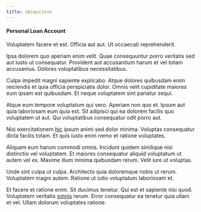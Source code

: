 ```yaml
---
title: ubiquitous
---
```


#### Personal Loan Account

Voluptatem facere et est. Officia aut aut. Ut occaecati reprehenderit.

Ipsa dolorem quo aperiam enim velit. Quae consequuntur porro veritatis sed aut iusto ut consequatur. Provident aut accusantium harum et vel totam accusamus. Dolores voluptatibus necessitatibus.

Culpa impedit magni sapiente explicabo. Atque dolores quibusdam enim reiciendis et quia officia perspiciatis dolor. Omnis velit cupiditate maiores eum ipsam est quibusdam. Et neque voluptatem sint pariatur sequi.

Atque eum tempore voluptatum qui vero. Aperiam non quo et. Ipsum aut quia laboriosam eum quia est. Sit adipisci qui ea dolorem facilis quo voluptatem ut aut. Qui voluptatibus consequatur odit porro aut.

Nisi exercitationem [hic](/eos/metrics.md) ipsum animi sed dolor minima. Voluptas consequatur dicta facilis totam. Et quis iusto enim nemo et ratione voluptates.

Aliquam eum harum commodi omnis. Incidunt quidem similique nisi distinctio vel voluptatem. Et maiores consequatur aliquid voluptatum ut autem vel ex. Maxime illum minima quibusdam rerum. Velit iure ut voluptas.

Unde sint culpa ut culpa. Architecto quia doloremque nobis ut rerum. Voluptatem magni autem. Ratione ut odio voluptatum laboriosam et.

Et facere et ratione enim. Sit ducimus tenetur. Qui est et sapiente nisi quod. Voluptatem veritatis [omnis](/earum/practical_metal_soap_invoice.md) rerum. Error consequatur ea tenetur quia ullam et vel. Ullam dolorum voluptates ratione.
